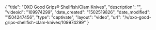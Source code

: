 {
    "title": "OXO Good Grips&reg; Shellfish\/Clam Knives",
    "description": "",
    "videoid": "109974299",
    "date_created": "1502519826",
    "date_modified": "1504247456",
    "type": "captivate",
    "layout": "video",
    "url": "\/v\/oxo-good-grips-shellfish-clam-knives\/109974299"
}